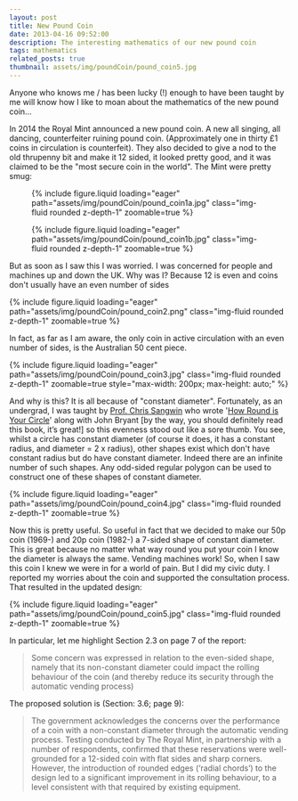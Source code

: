 ```yaml
---
layout: post
title: New Pound Coin
date: 2013-04-16 09:52:00
description: The interesting mathematics of our new pound coin
tags: mathematics
related_posts: true
thumbnail: assets/img/poundCoin/pound_coin5.jpg
---
```


Anyone who knows me / has been lucky (!) enough to have been taught by me will know how I like to moan about the mathematics of the new pound coin…

In 2014 the Royal Mint announced a new pound coin. A new all singing, all dancing, counterfeiter ruining pound coin. (Approximately one in thirty £1 coins in circulation is counterfeit). They also decided to give a nod to the old thrupenny bit and make it 12 sided, it looked pretty good, and it was claimed to be the "most secure coin in the world". The Mint were pretty smug:

<div class="row mt-3">
    <div class="col-sm mt-3 mt-md-0">
    <figure>
        {% include figure.liquid loading="eager" path="assets/img/poundCoin/pound_coin1a.jpg" class="img-fluid rounded z-depth-1" zoomable=true %}
    </figure>
    </div>
    <div class="col-sm mt-3 mt-md-0">
    <figure>
        {% include figure.liquid loading="eager" path="assets/img/poundCoin/pound_coin1b.jpg" class="img-fluid rounded z-depth-1" zoomable=true %}
    </figure>
    </div>
</div>

But as soon as I saw this I was worried. I was concerned for people and machines up and down the UK. Why was I? Because 12 is even and coins don't usually have an even number of sides

<div class="row mt-3">
    <div class="col-sm mt-3 mt-md-0">
        {% include figure.liquid loading="eager" path="assets/img/poundCoin/pound_coin2.png" class="img-fluid rounded z-depth-1" zoomable=true %}
    </div>
</div>

In fact, as far as I am aware, the only coin in active circulation with an even number of sides, is the Australian 50 cent piece.

<div class="row mt-3">
    <div class="col-sm mt-3 mt-md-0">
        {% include figure.liquid 
           loading="eager" 
           path="assets/img/poundCoin/pound_coin3.jpg" 
           class="img-fluid rounded z-depth-1" 
           zoomable=true 
           style="max-width: 200px; max-height: auto;" %}
    </div>
</div>

And why is this? It is all because of "constant diameter". Fortunately, as an undergrad, I was taught by [Prof. Chris Sangwin](https://www.maths.ed.ac.uk/~csangwin/) who wrote '[How Round is Your Circle](https://www.maths.ed.ac.uk/~csangwin/howroundcom/)' along with John Bryant [by the way, you should definitely read this book, it’s great!] so this evenness stood out like a sore thumb. You see, whilst a circle has constant diameter (of course it does, it has a constant radius, and diameter = 2 x radius), other shapes exist which don't have constant radius but do have constant diameter. Indeed there are an infinite number of such shapes. Any odd-sided regular polygon can be used to construct one of these shapes of constant diameter.

<div class="row mt-3">
    <div class="col-sm mt-3 mt-md-0">
        {% include figure.liquid loading="eager" path="assets/img/poundCoin/pound_coin4.jpg" class="img-fluid rounded z-depth-1" zoomable=true %}
    </div>
</div>

Now this is pretty useful. So useful in fact that we decided to make our 50p coin (1969-) and 20p coin (1982-) a 7-sided shape of constant diameter. This is great because no matter what way round you put your coin I know the diameter is always the same. Vending machines work! So, when I saw this coin I knew we were in for a world of pain. But I did my civic duty. I reported my worries about the coin and supported the consultation process. That resulted in the updated design:

<div class="row mt-3">
    <div class="col-sm mt-3 mt-md-0">
        {% include figure.liquid loading="eager" path="assets/img/poundCoin/pound_coin5.jpg" class="img-fluid rounded z-depth-1" zoomable=true %}
    </div>
</div>

In particular, let me highlight Section 2.3 on page 7 of the report:

> Some concern was expressed in relation to the even-sided shape, namely that its non-constant diameter could impact the rolling behaviour of the coin (and thereby reduce its security through the automatic vending process)

The proposed solution is (Section: 3.6; page 9):

> The government acknowledges the concerns over the performance of a coin with a non-constant diameter through the automatic vending process. Testing conducted by The Royal Mint, in partnership with a number of respondents, confirmed that these reservations were well-grounded for a 12-sided coin with flat sides and sharp corners. However, the introduction of rounded edges (‘radial chords’) to the design led to a significant improvement in its rolling behaviour, to a level consistent with that required by existing equipment.
